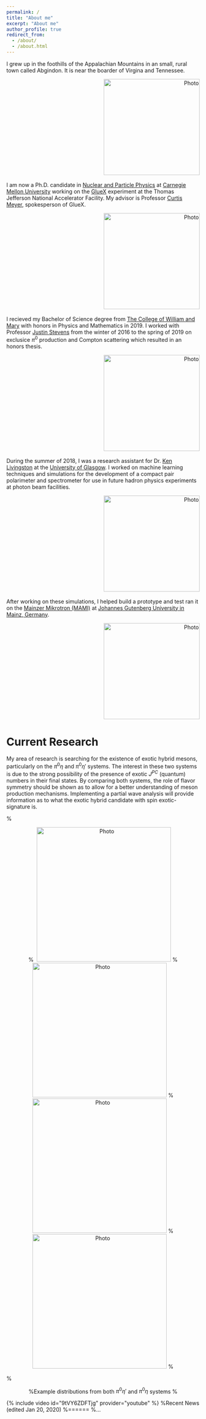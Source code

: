```yaml
---
permalink: /
title: "About me"
excerpt: "About me"
author_profile: true
redirect_from: 
  - /about/
  - /about.html
---
```


I grew up in the foothills of the Appalachian Mountains in an small, rural town called Abgindon. It is near the boarder of Virgina and Tennessee.

<p align="right">
  <img src="https://zabaldwin.github.io/files/Screen Shot 2020-01-21 at 1.05.57 AM.png" alt="Photo" style="width: 250px;"/> 
</p>


I am now a Ph.D. candidate in [Nuclear and Particle Physics](https://www.cmu.edu/physics/) at [Carnegie Mellon University](https://www.cmu.edu/) working on the [GlueX](https://en.wikipedia.org/wiki/GlueX) experiment at the  Thomas Jefferson National Accelerator Facility. My advisor is Professor [Curtis Meyer](https://www.cmu.edu/physics/people/faculty/meyer.html), spokesperson of GlueX.


<p align="right">
  <img src="https://zabaldwin.github.io/files/Screen Shot 2020-01-21 at 1.28.34 AM.png
" alt="Photo" style="width: 250px;"/> 
</p>

I recieved my Bachelor of Science degree from [The College of William and Mary](https://www.wm.edu/) with honors in Physics and Mathematics in 2019. I worked with Professor [Justin Stevens](https://www.wm.edu/as/physics/people/fulltimefaculty/stevens_j.php) from the winter of 2016 to the spring of 2019 on exclusice $\pi^{0}$ production and Compton scattering which resulted in an honors thesis.

<p align="right">
  <img src="https://zabaldwin.github.io/files/Screen Shot 2020-01-21 at 1.13.19 AM.png
" alt="Photo" style="width: 250px;"/> 
</p>

During the summer of 2018, I was a research assistant for Dr. [Ken Livingston](http://nuclear.gla.ac.uk/infoWrapper.php?surname=Livingston) at the [University of Glasgow](https://www.gla.ac.uk/). I worked on machine learning techniques and simulations for the development of a compact pair polarimeter and spectrometer for use in future hadron
physics experiments at photon beam facilities. 


<p align="right">
  <img src="https://zabaldwin.github.io/files/Screen Shot 2020-01-21 at 1.22.30 AM.png
" alt="Photo" style="width: 250px;"/> 
</p>

After working on these simulations, I helped build a prototype and test ran it on the [Mainzer Mikrotron (MAMI)](https://www.blogs.uni-mainz.de/fb08-nuclear-physics/accelerators-mami-mesa/the-mainz-microtron/) at [Johannes Gutenberg University in Mainz, Germany](https://www.uni-mainz.de). 

<p align="right">
  <img src="https://zabaldwin.github.io/files/JohannesGuttenburg_Mainz.png
" alt="Photo" style="width: 250px;"/> 
</p>

Current Research
======
My area of research is searching for the existence of exotic hybrid mesons, particularly on the $\pi^{0} \eta$ and $\pi^{0} \eta'$ systems. The interest in these two systems is due to the strong possibility of the presence of exotic $J^{PC}$   (quantum) numbers in their final states. By comparing both systems, the role of flavor symmetry should be shown as to allow for a better understanding of meson production mechanisms. Implementing a partial wave analysis will provide information as to what the exotic hybrid candidate with spin exotic-signature is.

%<p align="center">
%  <img src="https://zabaldwin.github.io/Pi0EtaChannel.png" alt="Photo" style="width: 350px;"/>
%  <img src="https://zabaldwin.github.io/Pi0EtaPrimeChannel.png" alt="Photo" style="width: 350px;"/>
%  <img src="https://zabaldwin.github.io/CosThetaGJ_Pi0Eta.png" alt="Photo" style="width: 350px;"/>
%  <img src="https://zabaldwin.github.io/CosThetaGJ_Pi0EtaPrime.png" alt="Photo" style="width: 350px;"/>
%</p>
%<p align="center">
%Example distributions from both $\pi^{0} \eta'$ and  $\pi^{0} \eta$ systems 
%</p>

{% include video id="9tVY6ZDFTjg" provider="youtube" %}
%Recent News (edited Jan 20, 2020)
%======
%...
